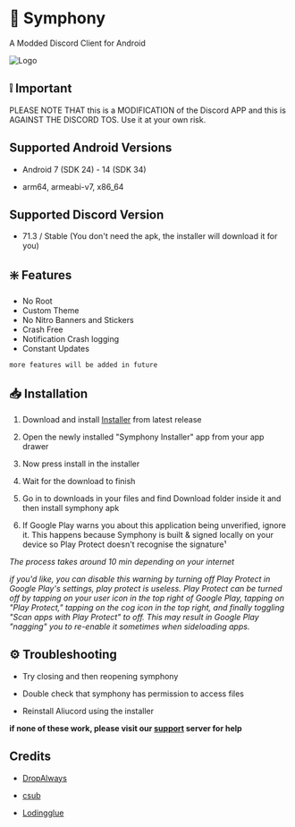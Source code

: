 #  🌸 **Symphony**

A Modded Discord Client for Android 






![Logo](https://media.discordapp.net/attachments/1153971714288521229/1166242228168052747/20231018_193938.jpg?ex=6549c6b6&is=653751b6&hm=42f466de6daa0b2087414c212afb9d8ea2b913a33c59856ca00e165b2b5dc3a4&)


## ❕ **Important**

PLEASE NOTE THAT this is a MODIFICATION of the Discord APP and this is AGAINST THE DISCORD TOS. Use it at your own risk.
## **Supported Android Versions**

- Android 7 (SDK 24) - 14 (SDK 34)

- arm64, armeabi-v7, x86_64
## **Supported Discord Version**

- 71.3 / Stable  (You don't need the apk, the installer will download it for you)
## ❇️ **Features**

- No Root
- Custom Theme
- No Nitro Banners and Stickers
- Crash Free
- Notification Crash logging
- Constant Updates

``` more features will be added in future ```



## 📥 **Installation**

1. Download and install [Installer](https://cdn.discordapp.com/attachments/1129665658968354909/1166251568161624074/Symphony_Installer_1.0.apk?ex=6549cf69&is=65375a69&hm=f064cf892f4aa515ebcf1fe6c37ee878db3a6886ce38f4e58ae400dac54ce735&) from latest release


2. Open the newly installed "Symphony Installer" app from your app drawer
    
3. Now press install in the installer

4. Wait for the download to finish

5. Go in to downloads in your files and find Download folder inside it and then install symphony apk


6. If Google Play warns you about this application being unverified, ignore it. This happens because Symphony is built & signed locally on your device so Play Protect doesn't recognise the signature¹

*The process takes around 10 min depending on your internet*

*if you'd like, you can disable this warning by turning off Play Protect in Google Play's settings, play protect is useless.
Play Protect can be turned off by tapping on your user icon in the top right of Google Play, tapping on "Play Protect," tapping on the cog icon in the top right, and finally toggling "Scan apps with Play Protect" to off. This may result in Google Play "nagging" you to re-enable it sometimes when sideloading apps.*
## ⚙️ Troubleshooting

- Try closing and then reopening symphony 

- Double check that symphony has permission to access files

- Reinstall Aliucord using the installer

 **if none of these work, please visit our [support](https://discord.com/invite/ua9ytNCm) server for help**
## Credits

- [DropAlways](https://terrorist.bio/az)

- [csub](https://github.com/csubbing)
- [Lodingglue](https://github.com/lodingglue)
